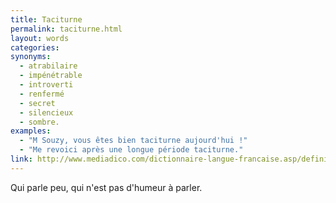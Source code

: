 ```yaml
---
title: Taciturne
permalink: taciturne.html
layout: words
categories:
synonyms:
  - atrabilaire
  - impénétrable
  - introverti
  - renfermé
  - secret
  - silencieux
  - sombre.
examples:
  - "M Souzy, vous êtes bien taciturne aujourd'hui !"
  - "Me revoici après une longue période taciturne."
link: http://www.mediadico.com/dictionnaire-langue-francaise.asp/definition/Taciturne/2005
---
```


Qui parle peu, qui n'est pas d'humeur à parler.

